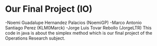 # Our Final Project (IO)
-Noemi Guadalupe Hernandez Palacios (NoemiGP) 
-Marco Antonio Santiago Perez (KLM0Marck)
-Jorge Luis Tovar Rebollo (JorgeLTR)
This code in java is about the simplex method which is our final project of the Operations Research subject.